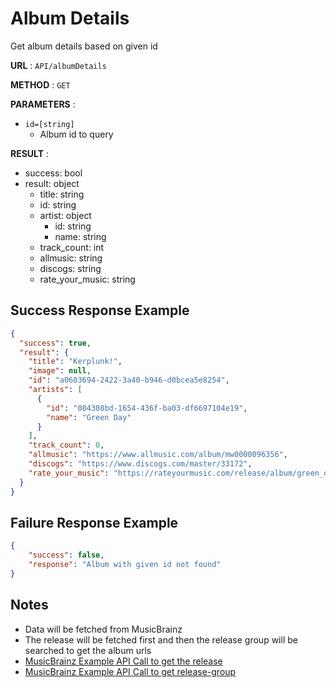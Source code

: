 # Album Details
Get album details based on given id

**URL** : `API/albumDetails`

**METHOD** : `GET`

**PARAMETERS** :
* `id=[string]`
	* Album id to query

**RESULT** :
* success: bool
* result: object
	* title: string
	* id: string
	* artist: object
		* id: string
		* name: string
	* track_count: int
	* allmusic: string
	* discogs: string
	* rate_your_music: string

## Success Response Example
```json
{
  "success": true,
  "result": {
    "title": "Kerplunk!",
    "image": null,
    "id": "a0603694-2422-3a40-b946-d0bcea5e8254",
    "artists": [
      {
        "id": "084308bd-1654-436f-ba03-df6697104e19",
        "name": "Green Day"
      }
    ],
    "track_count": 0,
    "allmusic": "https://www.allmusic.com/album/mw0000096356",
    "discogs": "https://www.discogs.com/master/33172",
    "rate_your_music": "https://rateyourmusic.com/release/album/green_day/kerplunk/"
  }
}
```

## Failure Response Example
```json
{
	"success": false,
	"response": "Album with given id not found"
}
```

## Notes 
* Data will be fetched from MusicBrainz
* The release will be fetched first and then the release group will be searched to get the album urls
* [MusicBrainz Example API Call to get the release](https://musicbrainz.org/ws/2/release/fd3c6333-9e3e-4360-aff7-05c0512e8b38?fmt=json&inc=release-groups%20recordings%20artists)
* [MusicBrainz Example API Call to get release-group](https://musicbrainz.org/ws/2/release-group/a0603694-2422-3a40-b946-d0bcea5e8254?fmt=json&inc=url-rels)
